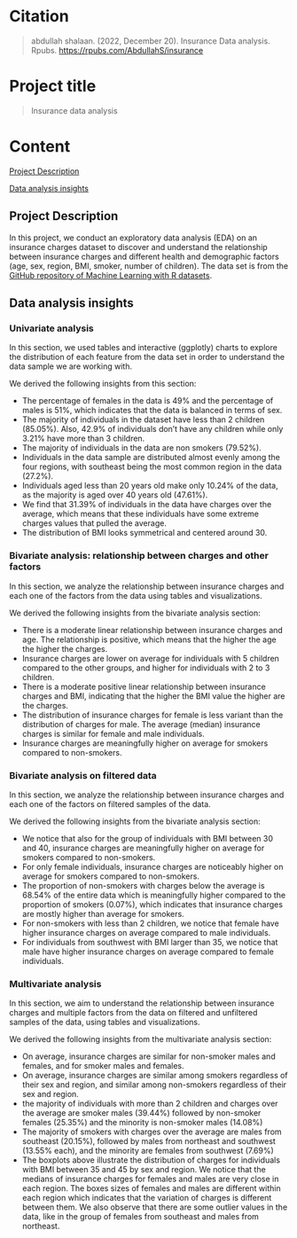 # Citation
> abdullah shalaan. (2022, December 20). Insurance Data analysis. Rpubs. https://rpubs.com/AbdullahS/insurance

# Project title
> Insurance data analysis

# Content
<p>
  <a href="#project-description">Project Description</a>
  
  <a href="#data-analysis-insights">Data analysis insights</a>
</p>


## Project Description
In this project, we conduct an exploratory data analysis (EDA) on an insurance charges dataset to discover and understand the relationship between insurance charges and different health and demographic factors (age, sex, region, BMI, smoker, number of children). The data set is from the [GitHub repository of Machine Learning with R datasets](https://github.com/stedy/Machine-Learning-with-R-datasets/blob/master/insurance.csv).

## Data analysis insights

### Univariate analysis
In this section, we used tables and interactive (ggplotly) charts to explore the distribution of each feature from the data set in order to understand the data sample we are working with.

We derived the following insights from this section:
* The percentage of females in the data is 49% and the percentage of males is 51%, which indicates that the data is balanced in terms of sex.
* The majority of individuals in the dataset have less than 2 children (85.05%). Also, 42.9% of individuals don’t have any children while only 3.21% have more than 3 children.
* The majority of individuals in the data are non smokers (79.52%).
* Individuals in the data sample are distributed almost evenly among the four regions, with southeast being the most common region in the data (27.2%).
* Individuals aged less than 20 years old make only 10.24% of the data, as the majority is aged over 40 years old (47.61%).
* We find that 31.39% of individuals in the data have charges over the average, which means that these individuals have some extreme charges values that pulled the average.
* The distribution of BMI looks symmetrical and centered around 30.

### Bivariate analysis: relationship between charges and other factors
In this section, we analyze the relationship between insurance charges and each one of the factors from the data using tables and visualizations.

We derived the following insights from the bivariate analysis section:
* There is a moderate linear relationship between insurance charges and age. The relationship is positive, which means that the higher the age the higher the charges.
* Insurance charges are lower on average for individuals with 5 children compared to the other groups, and higher for individuals with 2 to 3 children.
* There is a moderate positive linear relationship between insurance charges and BMI, indicating that the higher the BMI value the higher are the charges.
* The distribution of insurance charges for female is less variant than the distribution of charges for male. The average (median) insurance charges is similar for female and male individuals.
* Insurance charges are meaningfully higher on average for smokers compared to non-smokers.

### Bivariate analysis on filtered data
In this section, we analyze the relationship between insurance charges and each one of the factors on filtered samples of the data.

We derived the following insights from the bivariate analysis section:
* We notice that also for the group of individuals with BMI between 30 and 40, insurance charges are meaningfully higher on average for smokers compared to non-smokers.
* For only female individuals, insurance charges are noticeably higher on average for smokers compared to non-smokers.
* The proportion of non-smokers with charges below the average is 68.54% of the entire data which is meaningfully higher compared to the proportion of smokers (0.07%), which indicates that insurance charges are mostly higher than average for smokers.
* For non-smokers with less than 2 children, we notice that female have higher insurance charges on average compared to male individuals.
* For individuals from southwest with BMI larger than 35, we notice that male have higher insurance charges on average compared to female individuals.

### Multivariate analysis
In this section, we aim to understand the relationship between insurance charges and multiple factors from the data on filtered and unfiltered samples of the data, using tables and visualizations.

We derived the following insights from the multivariate analysis section:
* On average, insurance charges are similar for non-smoker males and females, and for smoker males and females.
* On average, insurance charges are similar among smokers regardless of their sex and region, and similar among non-smokers regardless of their sex and region.
* the majority of individuals with more than 2 children and charges over the average are smoker males (39.44%) followed by non-smoker females (25.35%) and the minority is non-smoker males (14.08%)
* The majority of smokers with charges over the average are males from southeast (20.15%), followed by males from northeast and southwest (13.55% each), and the minority are females from southwest (7.69%)
* The boxplots above illustrate the distribution of charges for individuals with BMI between 35 and 45 by sex and region. We notice that the medians of insurance charges for females and males are very close in each region. The boxes sizes of females and males are different within each region which indicates that the variation of charges is different between them. We also observe that there are some outlier values in the data, like in the group of females from southeast and males from northeast.


